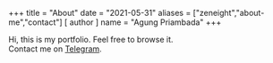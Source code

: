 +++
title = "About"
date = "2021-05-31"
aliases = ["zeneight","about-me","contact"]
[ author ]
  name = "Agung Priambada"
+++

Hi, this is my portfolio. Feel free to browse it.  
Contact me on [Telegram](https://t.me/zeneight).